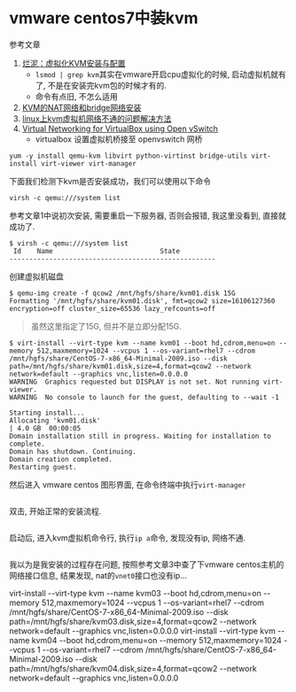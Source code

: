 # vmware centos7中装kvm

参考文章

1. [烂泥：虚拟化KVM安装与配置](https://www.cnblogs.com/ilanni/p/3863526.html)
    - `lsmod | grep kvm`其实在vmware开启cpu虚拟化的时候, 启动虚拟机就有了, 不是在安装完kvm包的时候才有的.
    - 命令有点旧, 不怎么适用
2. [KVM的NAT网络和bridge网络安装](https://blog.csdn.net/weixin_43445431/article/details/105453602)
3. [linux上kvm虚拟机网络不通的问题解决方法](https://blog.csdn.net/weixin_42915431/article/details/121682366)
4. [Virtual Networking for VirtualBox using Open vSwitch](https://ariscahyadi.wordpress.com/2013/07/16/virtual-networking-for-virtualbox-using-open-vswitch/)
    - virtualbox 设置虚拟机桥接至 openvswitch 网桥

```
yum -y install qemu-kvm libvirt python-virtinst bridge-utils virt-install virt-viewer virt-manager
```

下面我们检测下kvm是否安装成功，我们可以使用以下命令

```
virsh -c qemu:///system list
```

参考文章1中说初次安装, 需要重启一下服务器, 否则会报错, 我这里没看到, 直接就成功了.

```console
$ virsh -c qemu:///system list
 Id    Name                           State
----------------------------------------------------
```

创建虚拟机磁盘

```
$ qemu-img create -f qcow2 /mnt/hgfs/share/kvm01.disk 15G
Formatting '/mnt/hgfs/share/kvm01.disk', fmt=qcow2 size=16106127360 encryption=off cluster_size=65536 lazy_refcounts=off
```

> 虽然这里指定了15G, 但并不是立即分配15G.

```console
$ virt-install --virt-type kvm --name kvm01 --boot hd,cdrom,menu=on --memory 512,maxmemory=1024 --vcpus 1 --os-variant=rhel7 --cdrom /mnt/hgfs/share/CentOS-7-x86_64-Minimal-2009.iso --disk path=/mnt/hgfs/share/kvm01.disk,size=4,format=qcow2 --network network=default --graphics vnc,listen=0.0.0.0
WARNING  Graphics requested but DISPLAY is not set. Not running virt-viewer.
WARNING  No console to launch for the guest, defaulting to --wait -1

Starting install...
Allocating 'kvm01.disk'                                                                                                                                  | 4.0 GB  00:00:05
Domain installation still in progress. Waiting for installation to complete.
Domain has shutdown. Continuing.
Domain creation completed.
Restarting guest.
```

然后进入 vmware centos 图形界面, 在命令终端中执行`virt-manager`

![]()

双击, 开始正常的安装流程.

![]()

启动后, 进入kvm虚拟机命令行, 执行`ip a`命令, 发现没有ip, 网络不通.

![]()

我以为是我安装的过程存在问题, 按照参考文章3中查了下vmware centos主机的网络接口信息, 结果发现, nat的`vnet0`接口也没有ip...

virt-install --virt-type kvm --name kvm03 --boot hd,cdrom,menu=on --memory 512,maxmemory=1024 --vcpus 1 --os-variant=rhel7 --cdrom /mnt/hgfs/share/CentOS-7-x86_64-Minimal-2009.iso --disk path=/mnt/hgfs/share/kvm03.disk,size=4,format=qcow2 --network network=default --graphics vnc,listen=0.0.0.0
virt-install --virt-type kvm --name kvm04 --boot hd,cdrom,menu=on --memory 512,maxmemory=1024 --vcpus 1 --os-variant=rhel7 --cdrom /mnt/hgfs/share/CentOS-7-x86_64-Minimal-2009.iso --disk path=/mnt/hgfs/share/kvm04.disk,size=4,format=qcow2 --network network=default --graphics vnc,listen=0.0.0.0
